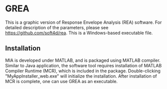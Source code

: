# GREA

This is a graphic version of Response Envelope Analysis (REA) software. For detailed description of the parameters, please see https://github.com/soft4d/rea. This is a Windows-based executable file.

## Installation

MIA is developed under MATLAB, and is packaged using MATLAB compiler. Similar to Java application, the software tool requires installation of MATLAB Compiler Runtime (MCR), which is included in the package. Double-clicking "MyAppInstaller_web.exe" will initialize the installation. After installation of MCR is complete, one can use GREA as an executable.  
